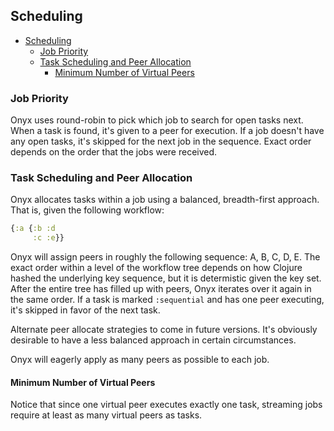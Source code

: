 ## Scheduling

<!-- START doctoc generated TOC please keep comment here to allow auto update -->
<!-- DON'T EDIT THIS SECTION, INSTEAD RE-RUN doctoc TO UPDATE -->

- [Scheduling](#scheduling)
  - [Job Priority](#job-priority)
  - [Task Scheduling and Peer Allocation](#task-scheduling-and-peer-allocation)
    - [Minimum Number of Virtual Peers](#minimum-number-of-virtual-peers)

<!-- END doctoc generated TOC please keep comment here to allow auto update -->

### Job Priority

Onyx uses round-robin to pick which job to search for open tasks next. When a task is found, it's given to a peer for execution. If a job doesn't have any open tasks, it's skipped for the next job in the sequence. Exact order depends on the order that the jobs were received.

### Task Scheduling and Peer Allocation

Onyx allocates tasks within a job using a balanced, breadth-first approach. That is, given the following workflow:

```clojure
{:a {:b :d
     :c :e}}
```

Onyx will assign peers in roughly the following sequence: A, B, C, D, E. The exact order within a level of the workflow tree depends on how Clojure hashed the underlying key sequence, but it is determistic given the key set. After the entire tree has filled up with peers, Onyx iterates over it again in the same order. If a task is marked `:sequential` and has one peer executing, it's skipped in favor of the next task.

Alternate peer allocate strategies to come in future versions. It's obviously desirable to have a less balanced approach in certain circumstances.

Onyx will eagerly apply as many peers as possible to each job.

#### Minimum Number of Virtual Peers

Notice that since one virtual peer executes exactly one task, streaming jobs require at least as many virtual peers as tasks.

